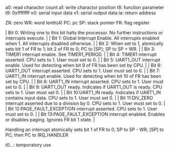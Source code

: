 a0: read charactor count
a1: write charactor position
t8: function parameter
t9: 0xffffffff
v0: serial input data
v1: serial output data
la: return address

ZR: zero
WR: word lenth(4)
PC: pc
SP: stack pointer
FR: flag register

| Bit 0: Writing one to this bit halts the processor.  No further instructions or interrupts execute.    |
| Bit 1: Global Interrupt Enable.  All interrupts enabled when 1.  All interrupts disabled otherwise.    |
| Bit 2: When set to 1, atomically sets bit 1 of FR to 1; bit 2 of FR to 0; PC to [SP]; SP to SP + WR.   |
| Bit 3: TIMER1 interrupt enable.  See TIMER1\_PERIOD.                                                   |
| Bit 4: TIMER1 interrupt asserted.  CPU sets to 1.  User must set to 0.                                 |
| Bit 5: UART1\_OUT interrupt enable.  Used for detecting when bit 9 of FR has been set by CPU.          |
| Bit 6: UART1\_OUT interrupt asserted.  CPU sets to 1.  User must set to 0.                             |
| Bit 7: UART1\_IN interrupt enable.  Used for detecting when bit 10 of FR has been set by CPU.          |
| Bit 8: UART1\_IN interrupt asserted.  CPU sets to 1.  User must set to 0.                              |
| Bit 9: UART1\_OUT ready.  Indicates if UART1\_OUT is ready.  CPU sets to 1.  User must set 0.          |
| Bit 10:UART1\_IN ready.  Indicates if UART1\_IN contains input data.  CPU sets to 1.  User must set 0. |
| Bit 11:DIV\_ZERO interrupt asserted due to a division by 0.  CPU sets to 1.  User must set to 0.       |
| Bit 12:PAGE\_FAULT\_EXCEPTION interrupt asserted.  CPU sets to 1.  User must set to 0.                 |
| Bit 13:PAGE\_FAULT\_EXCEPTION interrupt enabled.  Enables or disables paging.  Ignores FR bit 1 state. |

Handling an interrupt atomically sets bit 1 of FR to 0; SP to SP - WR; [SP] to PC; then PC to IRQ\_HANDLER



t0...: temporatory use



